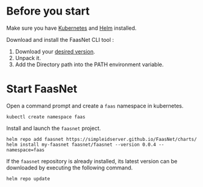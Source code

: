 # Before you start

Make sure you have [Kubernetes](https://kubernetes.io/docs/tasks/tools/) and [Helm](https://helm.sh/docs/intro/install/) installed.

Download and install the FaasNet CLI tool :

1. Download your [desired version](https://github.com/simpleidserver/FaasNet/releases).
2. Unpack it.
3. Add the Directory path into the PATH environment variable.

# Start FaasNet

Open a command prompt and create a `faas` namespace in kubernetes. 

```
kubectl create namespace faas
```

Install and launch the `faasnet` project.

```
helm repo add faasnet https://simpleidserver.github.io/FaasNet/charts/
helm install my-faasnet faasnet/faasnet --version 0.0.4 --namespace=faas
```

If the `faasnet` repository is already installed, its latest version can be downloaded by executing the following command.

```
helm repo update
```